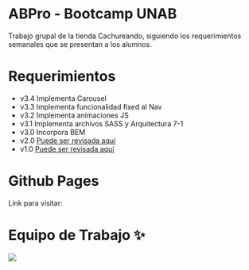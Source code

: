 # ABPro - Bootcamp UNAB
Trabajo grupal de la tienda Cachureando, siguiendo los requerimientos semanales que se presentan a los alumnos.

# Requerimientos

* v3.4 Implementa Carousel
* v3.3 Implementa funcionalidad fixed al Nav
* v3.2 Implementa animaciones JS
* v3.1 Implementa archivos SASS y Arquitectura 7-1
* v3.0 Incorpora BEM
* v2.0 [Puede ser revisada aquí](https://github.com/ManuDve/BC-Grupal02)
* v1.0 [Puede ser revisada aquí](https://github.com/ManuDve/BC-Grupal01)

# Github Pages
Link para visitar: 

# Equipo de Trabajo ✨
<a href="https://github.com/gabish19/BC-Grupal03/graphs/contributors">
  <img src="https://contrib.rocks/image?repo=gabish19/BC-Grupal03" />
</a>

